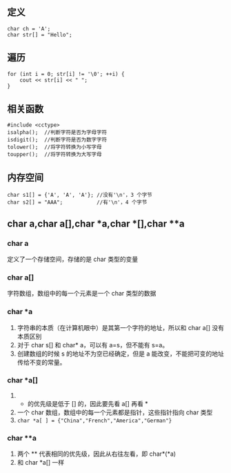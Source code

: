 ## 定义
```
char ch = 'A';
char str[] = "Hello";
```
## 遍历
```
for (int i = 0; str[i] != '\0'; ++i) {
    cout << str[i] << " ";
}
```
## 相关函数
```
#include <cctype>
isalpha();  //判断字符是否为字母字符
isdigit();  //判断字符是否为数字字符
tolower();  //将字符转换为小写字母
toupper();  //将字符转换为大写字母
```
## 内存空间
```
char s1[] = {'A', 'A', 'A'}; //没有'\n'，3 个字节
char s2[] = "AAA";           //有'\n'，4 个字节
```
## char a,char a[],char *a,char *[],char **a 
### char a
定义了一个存储空间，存储的是 char 类型的变量
### char a[]
字符数组，数组中的每一个元素是一个 char 类型的数据
### char *a
1. 字符串的本质（在计算机眼中）是其第一个字符的地址，所以和 char a[] 没有本质区别
2. 对于 char s[] 和 char* a，可以有 a=s，但不能有 s=a。
3. 创建数组的时候 s 的地址不为空已经确定，但是 a 能改变，不能把可变的地址传给不变的常量。
### char *a[]
1. * 的优先级是低于 [] 的，因此要先看 a[] 再看 *
2. 一个 char 数组，数组中的每一个元素都是指针，这些指针指向 char 类型
3. `char *a[ ] = {"China","French","America","German"}`
### char **a
1. 两个 ** 代表相同的优先级，因此从右往左看，即 char*(*a)
2. 和 char *a[] 一样